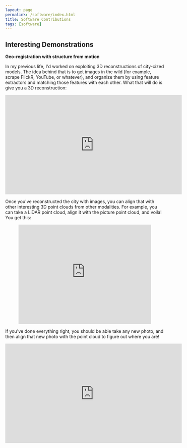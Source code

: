```yaml
---
layout: page
permalink: /software/index.html
title: Software Contributions
tags: [software]
---
```


## Interesting Demonstrations

**Geo-registration with structure from motion**

In my previous life, I'd worked on exploiting 3D reconstructions of city-cized models. The idea behind that is to get images in the wild (for example, scrape FlickR, YouTube, or whatever), and organize them by using feature extractors and matching those features with each other. What that will do is give you a 3D reconstruction:
<html>
<center>
<iframe width="560" height="315" src="https://www.youtube.com/embed/CJkRyo-u1_U" frameborder="0" allowfullscreen></iframe>
</center>
</html>

Once you've reconstructed the city with images, you can align that with other interesting 3D point clouds from other modalities. For example, you can take a LiDAR point cloud, align it with the picture point cloud, and voila! You get this:
<html>
<center>
<iframe width="420" height="315" src="https://www.youtube.com/embed/oc1rTzwXbc8" frameborder="0" allowfullscreen></iframe>
</center>
</html>

If you've done everything right, you should be able take any new photo, and then align that new photo with the point cloud to figure out where you are!
<html>
<center>
<iframe width="560" height="315" src="https://www.youtube.com/embed/wPtGyScg8SQ" frameborder="0" allowfullscreen></iframe>
</center>
</html>

